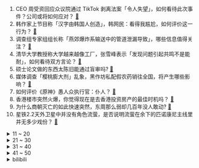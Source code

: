 1. CEO 周受资回应众议院通过 TikTok 剥离法案「令人失望」，如何看待此次事件？公司或将如何应对？ [:link:](https://www.zhihu.com/question/648519020)
2. 韩作家上节目称「汉字由韩国人创造」，韩网民：看得我尴尬，如何评价这一行为？ [:link:](https://www.zhihu.com/question/648230665)
3. 调查组专家组组长称「燕郊爆炸系输送中的管道泄漏导致」，哪些信息值得关注？ [:link:](https://www.zhihu.com/question/648558590)
4. 清华大学教授称大学越来越像工厂，张雪峰表示「发现问题引起共鸣不是能耐」，如何看待双方言论？ [:link:](https://www.zhihu.com/question/648540563)
5. 硕士论文做的东西太陈旧能通过盲审吗? [:link:](https://www.zhihu.com/question/647939014)
6. 媒体调查「樱桃膨大剂」乱象，黑作坊私配假农药销往全国，将产生哪些影响？ [:link:](https://www.zhihu.com/question/648542770)
7. 如何评价《原神》愚人众执行官：仆人？ [:link:](https://www.zhihu.com/question/648104828)
8. 香港楼市突然火爆，你觉得现在是去香港投资房产的最佳时机吗？ [:link:](https://www.zhihu.com/question/648539777)
9. 为什么商朝灭亡的如此快速突然，东周那么弱却几百年没人敢动? [:link:](https://www.zhihu.com/question/640620663)
10. 星铁2.2天外卫星中并没有角色流萤，是否说明流萤在余下的匹诺康尼主线里并无多少戏份？ [:link:](https://www.zhihu.com/question/648448656)
<details>
<summary>11 ~ 20</summary>

11. SpaceX「星舰」第三次试飞，达到环绕速度，重返大气层过程中失去信号，任务提前结束，有哪些看点？ [:link:](https://www.zhihu.com/question/648580491)
12. 有什么「夹馒头都好吃」的酱料推荐？ [:link:](https://www.zhihu.com/question/646455629)
13. 如何评价2024年米哈游《原神》4.5琳妮特邀约任务《猫与随机数》？ [:link:](https://www.zhihu.com/question/648329110)
14. 如何评价2024年米哈游《原神》4.5活动《巧炼研巧万策金》？ [:link:](https://www.zhihu.com/question/648497446)
15. 假如你穿进恐怖游戏里只想苟着，却绑定了作死系统，你会怎么办？ [:link:](https://www.zhihu.com/question/648410042)
16. 把林黛玉放到霍格沃茨，她能秒杀赫敏、金妮、秋·张，成为唯一的女神吗？ [:link:](https://www.zhihu.com/question/642170603)
17. 河北省委称「要自觉接受舆论监督，支持和保障媒体记者正当采访」，如何看待这一表态？ [:link:](https://www.zhihu.com/question/648567742)
18. 华为公布「超声波指纹」相关专利，该公司未来发展前景如何？ [:link:](https://www.zhihu.com/question/648040927)
19. 早晨运动，是让人精神一整天还是疲倦一整天？ [:link:](https://www.zhihu.com/question/647449499)
20. 上市公司的市值是不是虚的，假如市值500亿的公司想全部卖掉变现金，是不是最终到手现金一半的市值都不到? [:link:](https://www.zhihu.com/question/648313173)
</details>
<details>
<summary>21 ~ 30</summary>

21. 安徽一女子做抽脂手术时死亡，家属称监护仪报警 16 分钟被当作机器故障，事件后续进展如何？ [:link:](https://www.zhihu.com/question/648380019)
22. 4岁半的女儿掰着手指算8-9的掰到零的时候掰完了说8-9=0。我该怎么跟她解释说还有比零小的负数? [:link:](https://www.zhihu.com/question/639584225)
23. TikTok 告知员工，称不会改变数据保护策略，将继续游说美参议院，TikTok 能否成功渡劫？ [:link:](https://www.zhihu.com/question/648478040)
24. 如果让你永远生活在农村，但每月给补助5000元，没有车贷、房贷，可种地、养鸡鸭，你愿这样生活终老吗？ [:link:](https://www.zhihu.com/question/647392013)
25. 「辞职潮」未休：韩保健福祉部称过去一天有 511 名医科大学学生提出休学申请，事态还将持续多久？ [:link:](https://www.zhihu.com/question/648325247)
26. 李佳琦董宇辉等 17 名主播被点名，产品质量和价格误导问题突出，网红直播间购买商品遇质量问题如何维权？ [:link:](https://www.zhihu.com/question/648523542)
27. 公司想让我先教会新人然后把我「踢掉」，我该怎么办? [:link:](https://www.zhihu.com/question/648153782)
28. 国资委「对三家中央汽车企业进行新能源汽车业务的单独考核」，这对国有新能源汽车企业发展有何意义？ [:link:](https://www.zhihu.com/question/647153410)
29. AI行业开卷“智能体”，哪款产品的体验效果更佳？ [:link:](https://www.zhihu.com/question/648491565)
30. 商务部回应美国针对 TikTok 法案，「美方应停止无理打压别国企业」，释放了哪些信号？ [:link:](https://www.zhihu.com/question/648540640)
</details>
<details>
<summary>31 ~ 40</summary>

31. 如何评价《沙丘 2》导演维伦纽瓦与陈思诚「造最真实的梦」主题对谈？ [:link:](https://www.zhihu.com/question/648513817)
32. 在《红楼梦》里，通过莺儿讲述出“金玉良缘”，有没有觉得非常诡异？ [:link:](https://www.zhihu.com/question/648153870)
33. 一个人的自驾游，在安全方面要注意些什么？ [:link:](https://www.zhihu.com/question/646673717)
34. 有哪些比较好一点的可供个人使用的AI写作工具？ [:link:](https://www.zhihu.com/question/293625523)
35. 你在装修中做过最正确的决定是什么，如何提高了你的居家幸福感？ [:link:](https://www.zhihu.com/question/646518646)
36. 你能用徒手画出一个多么极致的圆？ [:link:](https://www.zhihu.com/question/648374618)
37. 有人说云南是「春如四季」，你觉得云南的春天是怎样的？ [:link:](https://www.zhihu.com/question/648235531)
38. 有哪些机场是让你印象很深刻？ [:link:](https://www.zhihu.com/question/648235606)
39. 作为原著党，如何评价电影《沙丘2》？ [:link:](https://www.zhihu.com/question/647597274)
40. 报道称美国前财长姆努钦称其正在组建投资人团体，以尝试收购 TikTok，透露哪些信息？ [:link:](https://www.zhihu.com/question/648582614)
</details>
<details>
<summary>41 ~ 50</summary>

41. OpenAI 首席技术官称 Sora 将于年内正式向公众推出，将带来哪些影响？ [:link:](https://www.zhihu.com/question/648545102)
42. 甘肃麻辣烫引发热议，天水能否继淄博、哈尔滨之后成为旅行首选？ [:link:](https://www.zhihu.com/question/648323678)
43. 代孕黑市称优质卵子可售 100 万，为何代孕一直屡禁不止？取卵对身体造成的伤害有多大？ [:link:](https://www.zhihu.com/question/648536617)
44. 报道称 4 万余台作弊加油机流向全国，网红打假博主曝光加油站「偷油漏税」，哪些信息值得关注？ [:link:](https://www.zhihu.com/question/648531675)
45. 字节跳动重启游戏业务，部分项目已被腾讯接手，哪些信息值得关注？ [:link:](https://www.zhihu.com/question/648589329)
46. 2024WTT新加坡大满贯男单十六强，林诗栋1-3波尔，如何看待这场比赛？ [:link:](https://www.zhihu.com/question/648586159)
47. 王毅将访问新西兰、澳大利亚并举行第七轮中澳外交与战略对话，哪些信息值得关注？ [:link:](https://www.zhihu.com/question/648540345)
48. 如何评价Meta最新的推荐算法论文：统一的生成式推荐第一次打败了分层架构的深度推荐系统？ [:link:](https://www.zhihu.com/question/646766849)
49. AWE 上首次亮相的 TCL X11H  和  Q9K ，这对画质王炸组合你买谁？ [:link:](https://www.zhihu.com/question/648544324)
50. 觉得自己还不够抽象，写的代码还比较啰嗦该怎么办？ [:link:](https://www.zhihu.com/question/648320757)
</details><details>
<summary>bilibili</summary>

</details>